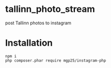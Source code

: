 # tallinn_photo_stream
post Tallinn photos to instagram

# Installation

```
npm i
php composer.phar require mgp25/instagram-php
```
